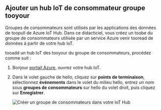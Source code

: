 ## <a name="add-a-consumer-group-tooyour-iot-hub"></a>Ajouter un hub IoT de consommateur groupe tooyour

Groupes de consommateurs sont utilisés par les applications des données de toopull de Azure IoT Hub. Dans ce didacticiel, vous créez un toobe du groupe de consommateurs utilisée par un service Azure venir tooread de données à partir de votre hub IoT.

tooadd un hub IoT des tooyour du groupe de consommateurs, procédez comme suit :

1. Bonjour [portail Azure](https://ms.portal.azure.com/), ouvrez votre hub IoT.
2. Dans le volet gauche de hello, cliquez sur **points de terminaison**, sélectionnez **événements** dans le volet du milieu hello, entrez un nom sous **groupes de consommateurs** sur hello du volet droit, puis cliquez sur  **Enregistrer**.

   ![Créer un groupe de consommateurs dans votre IoT Hub](../articles/iot-hub/media/iot-hub-create-consumer-group/1_iot-hub-create-consumer-group-azure.png)